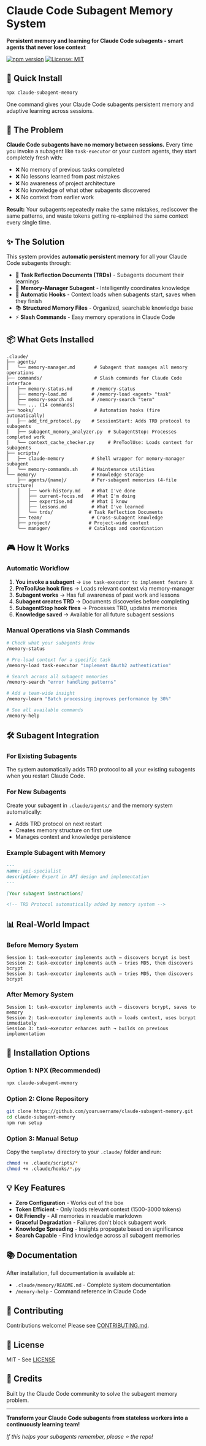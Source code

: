 # Claude Code Subagent Memory System

**Persistent memory and learning for Claude Code subagents - smart agents that never lose context**

[![npm version](https://img.shields.io/npm/v/claude-subagent-memory.svg)](https://www.npmjs.com/package/claude-subagent-memory)
[![License: MIT](https://img.shields.io/badge/License-MIT-yellow.svg)](https://opensource.org/licenses/MIT)

## 🚀 Quick Install

```bash
npx claude-subagent-memory
```

One command gives your Claude Code subagents persistent memory and adaptive learning across sessions.

## 🎯 The Problem

**Claude Code subagents have no memory between sessions.** Every time you invoke a subagent like `task-executor` or your custom agents, they start completely fresh with:

- ❌ No memory of previous tasks completed
- ❌ No lessons learned from past mistakes
- ❌ No awareness of project architecture
- ❌ No knowledge of what other subagents discovered
- ❌ No context from earlier work

**Result:** Your subagents repeatedly make the same mistakes, rediscover the same patterns, and waste tokens getting re-explained the same context every single time.

## ✨ The Solution

This system provides **automatic persistent memory** for all your Claude Code subagents through:

- 📝 **Task Reflection Documents (TRDs)** - Subagents document their learnings
- 🧠 **Memory-Manager Subagent** - Intelligently coordinates knowledge
- 🔄 **Automatic Hooks** - Context loads when subagents start, saves when they finish
- 📚 **Structured Memory Files** - Organized, searchable knowledge base
- ⚡ **Slash Commands** - Easy memory operations in Claude Code

## 📦 What Gets Installed

```
.claude/
├── agents/
│   └── memory-manager.md       # Subagent that manages all memory operations
├── commands/                   # Slash commands for Claude Code interface
│   ├── memory-status.md       # /memory-status
│   ├── memory-load.md         # /memory-load <agent> "task"
│   ├── memory-search.md       # /memory-search "term"
│   └── ... (14 commands)
├── hooks/                      # Automation hooks (fire automatically)
│   ├── add_trd_protocol.py    # SessionStart: Adds TRD protocol to subagents
│   ├── subagent_memory_analyzer.py  # SubagentStop: Processes completed work
│   └── context_cache_checker.py     # PreToolUse: Loads context for subagents
├── scripts/
│   ├── claude-memory          # Shell wrapper for memory-manager subagent
│   └── memory-commands.sh     # Maintenance utilities
└── memory/                    # Knowledge storage
    ├── agents/{name}/         # Per-subagent memories (4-file structure)
    │   ├── work-history.md    # What I've done
    │   ├── current-focus.md   # What I'm doing
    │   ├── expertise.md       # What I know
    │   ├── lessons.md         # What I've learned
    │   └── trds/             # Task Reflection Documents
    ├── team/                  # Cross-subagent knowledge
    ├── project/              # Project-wide context
    └── manager/              # Catalogs and coordination
```

## 🎮 How It Works

### Automatic Workflow
1. **You invoke a subagent** → `Use task-executor to implement feature X`
2. **PreToolUse hook fires** → Loads relevant context via memory-manager
3. **Subagent works** → Has full awareness of past work and lessons
4. **Subagent creates TRD** → Documents discoveries before completing
5. **SubagentStop hook fires** → Processes TRD, updates memories
6. **Knowledge saved** → Available for all future subagent sessions

### Manual Operations via Slash Commands

```bash
# Check what your subagents know
/memory-status

# Pre-load context for a specific task
/memory-load task-executor "implement OAuth2 authentication"

# Search across all subagent memories
/memory-search "error handling patterns"

# Add a team-wide insight
/memory-learn "Batch processing improves performance by 30%"

# See all available commands
/memory-help
```

## 🛠️ Subagent Integration

### For Existing Subagents
The system automatically adds TRD protocol to all your existing subagents when you restart Claude Code.

### For New Subagents
Create your subagent in `.claude/agents/` and the memory system automatically:
- Adds TRD protocol on next restart
- Creates memory structure on first use
- Manages context and knowledge persistence

### Example Subagent with Memory
```markdown
---
name: api-specialist
description: Expert in API design and implementation
---

[Your subagent instructions]

<!-- TRD Protocol automatically added by memory system -->
```

## 📊 Real-World Impact

### Before Memory System
```
Session 1: task-executor implements auth → discovers bcrypt is best
Session 2: task-executor implements auth → tries MD5, then discovers bcrypt
Session 3: task-executor implements auth → tries MD5, then discovers bcrypt
```

### After Memory System
```
Session 1: task-executor implements auth → discovers bcrypt, saves to memory
Session 2: task-executor implements auth → loads context, uses bcrypt immediately
Session 3: task-executor enhances auth → builds on previous implementation
```

## 🔧 Installation Options

### Option 1: NPX (Recommended)
```bash
npx claude-subagent-memory
```

### Option 2: Clone Repository
```bash
git clone https://github.com/yourusername/claude-subagent-memory.git
cd claude-subagent-memory
npm run setup
```

### Option 3: Manual Setup
Copy the `template/` directory to your `.claude/` folder and run:
```bash
chmod +x .claude/scripts/*
chmod +x .claude/hooks/*.py
```

## 💡 Key Features

- **Zero Configuration** - Works out of the box
- **Token Efficient** - Only loads relevant context (1500-3000 tokens)
- **Git Friendly** - All memories in readable markdown
- **Graceful Degradation** - Failures don't block subagent work
- **Knowledge Spreading** - Insights propagate based on significance
- **Search Capable** - Find knowledge across all subagent memories

## 📚 Documentation

After installation, full documentation is available at:
- `.claude/memory/README.md` - Complete system documentation
- `/memory-help` - Command reference in Claude Code

## 🤝 Contributing

Contributions welcome! Please see [CONTRIBUTING.md](CONTRIBUTING.md).

## 📄 License

MIT - See [LICENSE](LICENSE)

## 🙏 Credits

Built by the Claude Code community to solve the subagent memory problem.

---

**Transform your Claude Code subagents from stateless workers into a continuously learning team!**

*If this helps your subagents remember, please ⭐ the repo!*